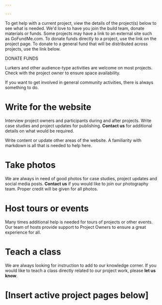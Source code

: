 ```yaml
---

---
```

To get help with a current project, view the details of the project(s) below to see what is needed. We'd love to have you join the build team, donate materials or funds. Some projects may have a link to an external site such as GoFundMe.com. To donate funds directly to a project, use the link on the project page. To donate to a general fund that will be distributed across projects, use the link below.

DONATE FUNDS

Lurkers and other audience-type activities are welcome on most projects. Check with the project owner to ensure space availability.

If you want to get involved in general community activities, there is always something to do.

# Write for the website
Interview project owners and participants during and after projects. Write case studies and project updates for publishing. <strong>Contact us</strong> for additional details on what would be required.

Write content or update other areas of the website. A familiarity with markdown is all that is needed to help here.

# Take photos
We are always in need of good photos for case studies, project updates and social media posts.  <strong>Contact us</strong> if you would like to join our photography team. Proper credit will be given for all photos.

# Host tours or events
Many times additional help is needed for tours of projects or other events. Our team of hosts provide support to Project Owners to ensure a great experience for all.

# Teach a class
We are always looking for instruction to add to our knowledge corner. If you would like to teach a class directly related to our project work, please <strong>let us know</strong>.

# [Insert active project pages below]
